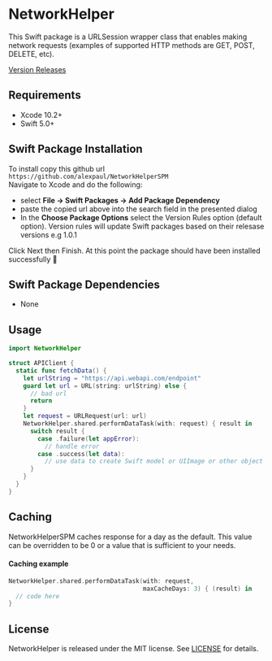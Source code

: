 # NetworkHelper

This Swift package is a URLSession wrapper class that enables making network requests (examples of supported HTTP methods are GET, POST, DELETE, etc). 


[Version Releases](https://github.com/alexpaul/NetworkHelperSPM/releases)

## Requirements 

* Xcode 10.2+ 
* Swift 5.0+ 

## Swift Package Installation 

To install copy this github url
```https://github.com/alexpaul/NetworkHelperSPM```  
Navigate to Xcode and do the following: 
 - select **File -> Swift Packages -> Add Package Dependency** 
 - paste the copied url above into the search field in the presented dialog
 - In the **Choose Package Options** select the Version Rules option (default option). Version rules will update Swift packages based on their relesase versions e.g 1.0.1
 
 Click Next then Finish. 
 At this point the package should have been installed successfully 🥳 

## Swift Package Dependencies 

* None

## Usage 

```swift
import NetworkHelper

struct APIClient {
  static func fetchData() {
    let urlString = "https://api.webapi.com/endpoint"
    guard let url = URL(string: urlString) else {
      // bad url 
      return 
    }
    let request = URLRequest(url: url) 
    NetworkHelper.shared.performDataTask(with: request) { result in 
      switch result {
        case .failure(let appError): 
          // handle error
        case .success(let data): 
          // use data to create Swift model or UIImage or other object as needed
      }
    }
  }
}
```

## Caching 

NetworkHelperSPM caches response for a day as the default. This value can be overridden to be 0 or a value that is sufficient to your needs. 

#### Caching example 

```swift 
NetworkHelper.shared.performDataTask(with: request,
                                     maxCacheDays: 3) { (result) in
  // code here
}
```

## License

NetworkHelper is released under the MIT license. See [LICENSE](https://github.com/alexpaul/NetworkHelperSPM/blob/master/LICENSE) for details.

